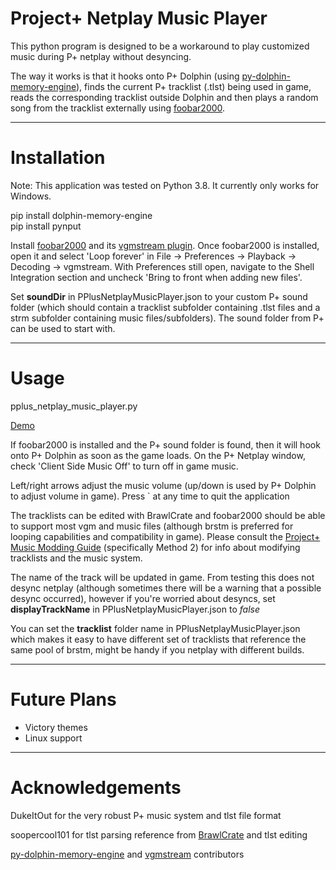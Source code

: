 # Project+ Netplay Music Player

This python program is designed to be a workaround to play customized music during P+ netplay without desyncing.

The way it works is that it hooks onto P+ Dolphin (using [py-dolphin-memory-engine](py-dolphin-memory-engine
)), finds the current P+ tracklist (.tlst) being used in game, reads the corresponding tracklist outside Dolphin and then plays a random song from the tracklist externally using [foobar2000](https://www.foobar2000.org/).

***

# Installation
Note: This application was tested on Python 3.8. It currently only works for Windows.

pip install dolphin-memory-engine   
pip install pynput

Install [foobar2000](https://www.foobar2000.org/) and its [vgmstream plugin](https://www.foobar2000.org/components/view/foo_input_vgmstream). Once foobar2000 is installed, open it and select 'Loop forever' in File -> Preferences -> Playback -> Decoding -> vgmstream. With Preferences still open, navigate to the Shell Integration section and uncheck 'Bring to front when adding new files'.

Set **soundDir** in PPlusNetplayMusicPlayer.json to your custom P+ sound folder (which should contain a tracklist subfolder containing .tlst files and a strm subfolder containing music files/subfolders). The sound folder from P+ can be used to start with.

***

# Usage

pplus_netplay_music_player.py

[Demo](https://imgur.com/a/VpyTcD3)

If foobar2000 is installed and the P+ sound folder is found, then it will hook onto P+ Dolphin as soon as the game loads. On the P+ Netplay window, check 'Client Side Music Off' to turn off in game music.

Left/right arrows adjust the music volume (up/down is used by P+ Dolphin to adjust volume in game). Press ` at any time to quit the application

The tracklists can be edited with BrawlCrate and foobar2000 should be able to support most vgm and music files (although brstm is preferred for looping capabilities and compatibility in game). Please consult the [Project+ Music Modding Guide](https://docs.google.com/document/d/1AC4isXShcu9ufUwM5H34dR2orLmsW0xCZXz_lubhixY/edit) (specifically Method 2) for info about modifying tracklists and the music system.

The name of the track will be updated in game. From testing this does not desync netplay (although sometimes there will be a warning that a possible desync occurred), however if you're worried about desyncs, set **displayTrackName** in PPlusNetplayMusicPlayer.json to _false_

You can set the **tracklist** folder name in PPlusNetplayMusicPlayer.json which makes it easy to have different set of tracklists that reference the same pool of brstm, might be handy if you netplay with different builds.

***
# Future Plans

- Victory themes
- Linux support

***

# Acknowledgements

DukeItOut for the very robust P+ music system and tlst file format

soopercool101 for tlst parsing reference from [BrawlCrate](https://github.com/soopercool101/BrawlCrate) and tlst editing

[py-dolphin-memory-engine](https://github.com/henriquegemignani/py-dolphin-memory-engine) and [vgmstream](https://vgmstream.org/) contributors
